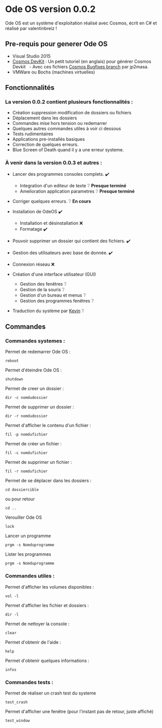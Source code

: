 # Ode OS version 0.0.2

Ode OS est un système d'exploitation réalisé avec Cosmos, écrit en C# et réalisé par valentinbreiz !

## Pre-requis pour generer Ode OS

* Visual Studio 2015
* [Cosmos DevKit](https://github.com/CosmosOS/Cosmos/wiki/Devkit) : Un petit tutoriel (en anglais) pour générer Cosmos Devkit
   - Avec ces fichiers [Cosmos Bugfixes branch](https://github.com/jp2masa/Cosmos/tree/Bugfixes) par jp2masa.
* VMWare ou Bochs (machines virtuelles)


## Fonctionnalités
### La version 0.0.2 contient plusieurs fonctionnalités :
* Création suppression modification de dossiers ou fichiers
* Déplacement dans les dossiers
* Commandes mise hors tension ou redemarrer
* Quelques autres commandes utiles à voir ci dessous
* Tests rudimentaires
* Applications pre-installés basiques
* Correction de quelques erreurs.
* Blue Screen of Death quand il y a une erreur systeme.

### À venir dans la version 0.0.3 et autres :
* Lancer des programmes consoles complets.                        :heavy_check_mark:
  - Integration d'un editeur de texte                             :grey_question: **Presque terminé**
  - Amelioration application parametres                           :grey_question: **Presque terminé** 

* Corriger quelques erreurs.                                      :grey_question: **En cours**
* Installation de OdeOS                                           :heavy_check_mark:
  - Installation et désinstallation                               :x:
  - Formatage                                                     :heavy_check_mark:
* Pouvoir supprimer un dossier qui contient des fichiers.         :heavy_check_mark:
* Gestion des utilisateurs avec base de donnée.                   :heavy_check_mark:
* Connexion réseau                                                :x:
* Création d'une interface utilisateur (GUI)
  - Gestion des fenêtres                                          :grey_question:
  - Gestion de la souris                                          :grey_question:
  - Gestion d'un bureau et menus                                  :grey_question:
  - Gestion des programmes fenêtres                               :grey_question:
* Traduction du système par [Kevin](https://github.com/TheCool1James) :grey_question:

## Commandes

### Commandes systemes :

Permet de redemarrer Ode OS :
```
reboot
```
Permet d'éteindre Ode OS :
```
shutdown
```
Permet de creer un dossier :
```
dir -c nomdudossier
```
Permet de supprimer un dossier :
```
dir -r nomdudossier
```
Permet d'afficher le contenu d'un fichier :
```
fil -p nomdufichier
```
Permet de créer un fichier :
```
fil -c nomdufichier
```
Permet de supprimer un fichier :
```
fil -r nomdufichier
```
Permet de se déplacer dans les dossiers :
```
cd dossiercible
```
ou pour retour
```
cd ..
```
Verouiller Ode OS
```
lock
```
Lancer un programme
```
prgm -s Nomduprogramme
```
Lister les programmes
```
prgm -s Nomduprogramme
```
### Commandes utiles :

Permet d'afficher les volumes disponibles :
```
vol -l
```
Permet d'afficher les fichier et dossiers :
```
dir -l
```
Permet de nettoyer la console :
```
clear
```
Permet d'obtenir de l'aide :
```
help
```
Permet d'obtenir quelques informations :
```
infos
```

### Commandes tests :
Permet de réaliser un crash test du systeme
```
test_crash
```
Permet d'afficher une fenêtre (pour l'instant pas de retour, juste affiché)
```
test_window
```
